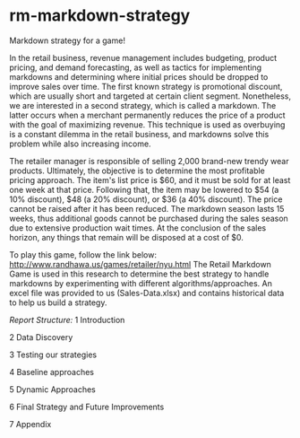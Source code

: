 # rm-markdown-strategy
Markdown strategy for a game!

In the retail business, revenue management includes budgeting, product pricing, and demand forecasting, as well as tactics for implementing markdowns and determining where initial prices should be dropped to improve sales over time. The first known strategy is promotional discount, which are usually short and targeted at certain client segment. Nonetheless, we are interested in a second strategy, which is called a markdown. The latter occurs when a merchant permanently reduces the price of a product with the goal of maximizing revenue. This technique is used as overbuying is a constant dilemma in the retail business, and markdowns solve this problem while also increasing income.

The retailer manager is responsible of selling 2,000 brand-new trendy wear products. Ultimately, the objective is to determine the most profitable pricing approach. The item's list price is $60, and it must be sold for at least one week at that price. Following that, the item may be lowered to $54 (a 10% discount), $48 (a 20% discount), or $36 (a 40% discount).  The price cannot be raised after it has been reduced. The markdown season lasts 15 weeks, thus additional goods cannot be purchased during the sales season due to extensive production wait times. At the conclusion of the sales horizon, any things that remain will be disposed at a cost of $0. 

To play this game, follow the link below: http://www.randhawa.us/games/retailer/nyu.html
The Retail Markdown Game is used in this research to determine the best strategy to handle markdowns by experimenting with different algorithms/approaches. An excel file was provided to us (Sales-Data.xlsx) and contains historical data to help us build a strategy.  


*Report Structure:* 
1 Introduction

2 Data Discovery

3	Testing our strategies

4	Baseline approaches

5	Dynamic Approaches

6	Final Strategy and Future Improvements

7	Appendix
